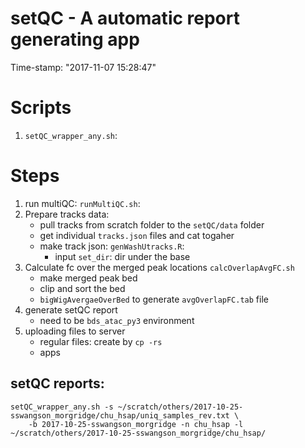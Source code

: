 setQC - A automatic report generating app
============================================================
Time-stamp: "2017-11-07 15:28:47"

# Scripts 
1. `setQC_wrapper_any.sh`: 

# Steps 

1. run multiQC: `runMultiQC.sh`:
2. Prepare  tracks data:
   * pull tracks from scratch folder to the `setQC/data` folder 
   * get individual `tracks.json` files and cat togaher 
   * make track json: `genWashUtracks.R`: 
     * input `set_dir`: dir under the base 
3. Calculate fc over the merged peak locations `calcOverlapAvgFC.sh`
   * make merged peak bed 
   * clip and sort the bed 
   * `bigWigAvergaeOverBed` to generate `avgOverlapFC.tab` file 
4. generate setQC report 
   * need to be `bds_atac_py3` environment
5. uploading files to server 
   * regular files: create by `cp -rs` 
   * apps 

## setQC reports: 

``` Shell
setQC_wrapper_any.sh -s ~/scratch/others/2017-10-25-sswangson_morgridge/chu_hsap/uniq_samples_rev.txt \
    -b 2017-10-25-sswangson_morgridge -n chu_hsap -l ~/scratch/others/2017-10-25-sswangson_morgridge/chu_hsap/
```

